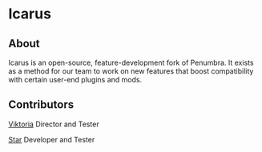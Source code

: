 # Icarus

## About
Icarus is an open-source, feature-development fork of Penumbra. It exists as a method for our team to work on new features that boost compatibility with certain user-end plugins and mods.

## Contributors
[Viktoria](https://github.com/Viktoria-9999) Director and Tester  

[Star](https://github.com/noahbazer) Developer and Tester
